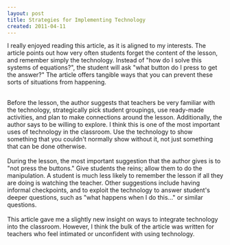 ```yaml
---
layout: post
title: Strategies for Implementing Technology
created: 2011-04-11
---
```

<p>I really enjoyed reading this article, as it is aligned to my interests. The article points out how very often students forget the content of the lesson, and remember simply the technology. Instead of &quot;how do I solve this systems of equations?&quot;, the student will ask &quot;what button do I press to get the answer?&quot; The article offers tangible ways that you can prevent these sorts of situations from happening.</p>
<div>
	&nbsp;</div>
<div>
	Before the lesson, the author suggests that teachers be very familiar with the technology, strategically pick student groupings, use ready-made activities, and plan to make connections around the lesson. Additionally, the author says to be willing to explore. I think this is one of the most important uses of technology in the classroom. Use the technology to show something that you couldn&#39;t normally show without it, not just something that can be done otherwise.</div>
<div>
	<br />
	During the lesson, the most important suggestion that the author gives is to &quot;not press the buttons.&quot; Give students the reins; allow them to do the manipulation. A student is much less likely to remember the lesson if all they are doing is watching the teacher. Other suggestions include having informal checkpoints, and to exploit the technology to answer student&#39;s deeper questions, such as &quot;what happens when I do this...&quot; or similar questions.</div>
<div>
	&nbsp;</div>
<div>
	This article gave me a slightly new insight on ways to integrate technology into the classroom. However, I think the bulk of the article was written for teachers who feel intimated or unconfident with using technology.</div>
